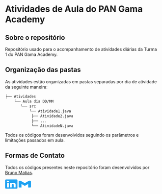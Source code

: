 # Atividades de Aula do PAN Gama Academy

## Sobre o repositório
Repositório usado para o acompanhamento de atividades diárias da Turma 1 do PAN Gama Academy. 

## Organização das pastas
<p>As atividades estão organizadas em pastas separadas por dia de atividade da seguinte maneira:


 ```
├── Atividades
     └── Aula dia DD/MM
    	└── src
    	    └── Atividade1.java
             ├── Atividade2.java
             ├── ...
             └── AtividadeN.java

```

Todos os códigos foram desenvolvidos seguindo os parâmetros e limitações passados em aula.</p>

## Formas de Contato
Todos os códigos presentes neste repositório foram desenvolvidos por  [Bruno Matias](https://github.com/brunoclaudino).

<a href="https://www.linkedin.com/in/brunoclaudino/" target="blank"><img style="background-color: #abc" align="center" src="https://github.com/brunoclaudino/brunoclaudino/blob/3c110bc450538b61248dbd1554b19fbe5be1341b/icons/linkedin.svg" height="30" width="40" /></a>
<a href="mailto:brunoclaudinomatias@gmail.com" target="blank"><img align="center" src="https://github.com/brunoclaudino/brunoclaudino/blob/d5913c2b2212387f5e7d2e52b968d0bc7709741a/icons/gmail.svg" alt="brunoclaudinomatias@gmail.com" height="30" width="40" /></a>
